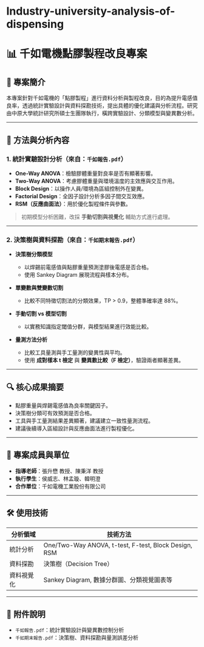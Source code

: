 # Industry-university-analysis-of-dispensing
# 📊 千如電機點膠製程改良專案

## 📘 專案簡介

本專案針對千如電機的「點膠製程」進行資料分析與製程改良，目的為提升電感值良率，透過統計實驗設計與資料探勘技術，提出具體的優化建議與分析流程。研究由中原大學統計研究所碩士生團隊執行，橫跨實驗設計、分類模型與變異數分析。

---

## 🧪 方法與分析內容

### 1. 統計實驗設計分析（來自：`千如報告.pdf`）

- **One-Way ANOVA**：檢驗膠體重量對良率是否有顯著影響。
- **Two-Way ANOVA**：考慮膠體重量與環境溫度的主效應與交互作用。
- **Block Design**：以操作人員/環境為區組控制外在變異。
- **Factorial Design**：全因子設計分析多因子間交互效應。
- **RSM（反應曲面法）**：用於優化製程條件與參數。

> 初期模型分析困難，改採 **手動切割與視覺化** 輔助方式進行處理。

---

### 2. 決策樹與資料探勘（來自：`千如期末報告.pdf`）

- **決策樹分類模型**
  - 以焊錫前電感值與點膠重量預測塗膠後電感是否合格。
  - 使用 Sankey Diagram 展現流程與樣本分布。

- **單變數與雙變數切割**
  - 比較不同特徵切割法的分類效果，TP > 0.9，整體準確率達 88%。

- **手動切割 vs 模型切割**
  - 以實務知識指定閾值分群，與模型結果進行效能比較。

- **量測方法分析**
  - 比較工具量測與手工量測的變異性與平均。
  - 使用 **成對樣本 t 檢定** 與 **變異數比較（F 檢定）**，驗證兩者顯著差異。

---

## 🔍 核心成果摘要

- 點膠重量與焊錫電感值為良率關鍵因子。
- 決策樹分類可有效預測是否合格。
- 工具與手工量測結果差異顯著，建議建立一致性量測流程。
- 建議後續導入區組設計與反應曲面法進行製程優化。

---

## 👥 專案成員與單位

- **指導老師**：張升懋 教授、陳秉洋 教授  
- **執行學生**：侯威志、林孟璇、韓明澄  
- **合作單位**：千如電機工業股份有限公司

---

## 🛠 使用技術

| 分析領域     | 技術方法 |
|--------------|----------|
| 統計分析     | One/Two-Way ANOVA, t-test, F-test, Block Design, RSM |
| 資料探勘     | 決策樹（Decision Tree）|
| 資料視覺化   | Sankey Diagram, 數據分群圖、分類視覺圖表等 |

---

## 📂 附件說明

- `千如報告.pdf`：統計實驗設計與變異數控制分析
- `千如期末報告.pdf`：決策樹、資料探勘與量測誤差分析

